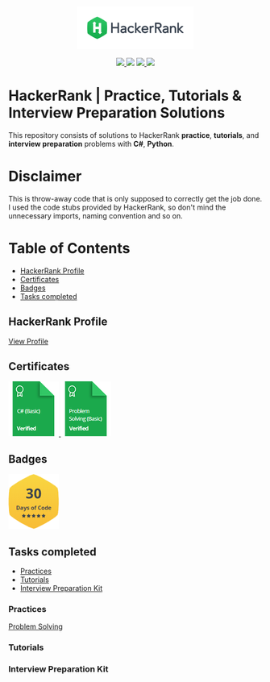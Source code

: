 <p align="center">
    <a href="https://www.hackerrank.com/vladislavirkin">
        <img height=85 src="./resources/logo/HackerRankLogo.png">
    </a>
</p>

<p align="center">
	<a href="https://github.com/vladislavirkin/hackerRankProblems#tasks-completed">
        	<img src="https://img.shields.io/badge/solutions-18-purple.svg?style=flat-square">
    </a>	
	<img src="https://img.shields.io/badge/Language-C%23-orange.svg">
	<a href="https://github.com/vladislavirkin/hackerRankProblems/commits/main">
		<img src="https://img.shields.io/github/last-commit/vladislavirkin/hackerRankProblems">    
    </a>	
	<a href="https://github.com/vladislavirkin/hackerRankProblems/archive/main.zip">
		<img src="https://img.shields.io/github/repo-size/vladislavirkin/hackerRankProblems">
    </a>
</p>

# HackerRank | Practice, Tutorials & Interview Preparation Solutions

This repository consists of solutions to HackerRank **practice**, **tutorials**, and **interview preparation** problems with **C#**, **Python**.

# Disclaimer

This is throw-away code that is only supposed to correctly get the job done. I used the code stubs provided by HackerRank, so don't mind the unnecessary imports, naming convention and so on.

# Table of Contents

* [HackerRank Profile](#hackerrank-profile)
* [Certificates](#certificates)
* [Badges](#badges)
* [Tasks completed](#tasks-completed)

## HackerRank Profile

[View Profile](https://www.hackerrank.com/vladislavirkin)

## Certificates

<a href="./certificates/certificate.c%23(basic).png">
    <img src="./resources/badges/badge.c%23(basic).png" alt="C# (Basic) Certificate"/>
</a>

<a href="./certificates/certificate.problemSolving(basic).png">
    <img src="./resources/badges/badge.problemSolving(basic).png" alt="Problem Solving (Basic) Certificate"/>
</a>

## Badges

<a href="https://www.hackerrank.com/domains/tutorials/30-days-of-code?filters%5Bsubdomains%5D%5B%5D=30-days-of-code&badge_type=30-days-of-code">
    <img src="./resources/badges/badge.30_days_of_code.png" alt="30 Days of Code"/>
</a>

## Tasks completed

* [Practices](#practices)
* [Tutorials](#tutorials)
* [Interview Preparation Kit](#interview-preparation-kit)

### Practices

[Problem Solving](./docs/)

### Tutorials

### Interview Preparation Kit
